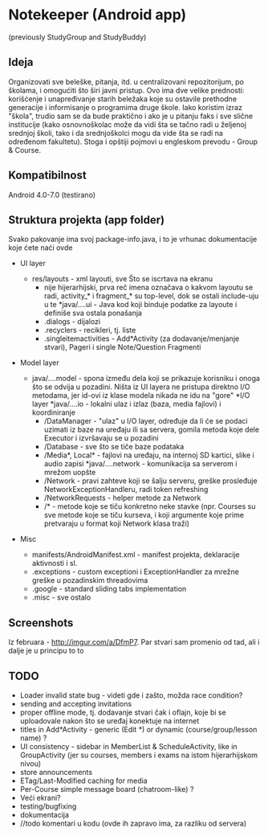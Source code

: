# Notekeeper (Android app)
(previously StudyGroup and StudyBuddy)

## Ideja
Organizovati sve beleške, pitanja, itd. u centralizovani repozitorijum, po školama, i omogućiti što širi javni
pristup. Ovo ima dve velike prednosti: korišćenje i unapređivanje starih beležaka koje su ostavile prethodne
generacije i informisanje o programima druge škole. Iako koristim izraz "škola", trudio sam se da bude praktično
i ako je u pitanju faks i sve slične institucije (kako osnovnoškolac može da vidi šta se tačno radi u željenoj
srednjoj školi, tako i da srednjoškolci mogu da vide šta se radi na određenom fakultetu). Stoga i opštiji pojmovi
u engleskom prevodu - Group & Course.

## Kompatibilnost
Android 4.0-7.0 (testirano)

## Struktura projekta (app folder)
Svako pakovanje ima svoj package-info.java, i to je vrhunac dokumentacije koje ćete naći ovde
* UI layer
    * res/layouts - xml layouti, sve Što se iscrtava na ekranu
        * nije hijerarhijski, prva reč imena označava o kakvom layoutu se radi, activity_* i fragment_* su top-level, dok se ostali include-uju u te
    *java/....ui - Java kod koji binduje podatke za layoute i definiše sva ostala ponašanja
        * .dialogs - dijalozi
        * .recyclers - recikleri, tj. liste
        * .singleitemactivities - Add*Activity (za dodavanje/menjanje stvari), Pageri i single Note/Question Fragmenti
* Model layer
    * java/....model - spona između dela koji se prikazuje korisniku i onoga što se odvija u pozadini. Ništa iz UI layera ne pristupa direktno I/O metodama, jer id-ovi iz klase modela nikada ne idu na "gore"
*I/O layer
    *java/....io - lokalni ulaz i izlaz (baza, media fajlovi) i koordiniranje
        * /DataManager - "ulaz" u I/O layer, određuje da li će se podaci uzimati iz baze na uređaju ili sa servera, gomila metoda koje dele Executor i izvršavaju se u pozadini
        * /Database - sve što se tiče baze podataka
        * /Media*, Local* - fajlovi na uređaju, na internoj SD kartici, slike i audio zapisi
    *java/....network - komunikacija sa serverom i mrežom uopšte
        * /Network - pravi zahteve koji se šalju serveru, greške prosleđuje NetworkExceptionHandleru, radi token refreshing
        * /NetworkRequests - helper metode za Network
        * /* - metode koje se tiču konkretno neke stavke (npr. Courses su sve metode koje se tiču kurseva, i koji argumente koje prime pretvaraju u format koji Network klasa traži)

* Misc
   * manifests/AndroidManifest.xml - manifest projekta, deklaracije aktivnosti i sl.
   * .exceptions - custom exceptioni i ExceptionHandler za mrežne greške u pozadinskim threadovima
   * .google - standard sliding tabs implementation
   * .misc - sve ostalo

## Screenshots
Iz februara - <http://imgur.com/a/DfmP7>. Par stvari sam promenio od tad, ali i dalje je u principu to to

## TODO
* Loader invalid state bug - videti gde i zašto, možda race condition?
* sending and accepting invitations
* proper offline mode, tj. dodavanje stvari čak i oflajn, koje bi se uploadovale nakon što se uređaj konektuje na internet
* titles in Add*Activity - generic (Edit *) or dynamic (course/group/lesson name) ?
* UI consistency - sidebar in MemberList & ScheduleActivity, like in GroupActivity 
  (jer su courses, members i exams na istom hijerarhijskom nivou)
* store announcements
* ETag/Last-Modified caching for media
* Per-Course simple message board (chatroom-like) ?
* Veći ekrani?
* testing/bugfixing
* dokumentacija
* //todo komentari u kodu (ovde ih zapravo ima, za razliku od servera)
